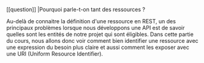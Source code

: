 [[question]]
|Pourquoi parle-t-on tant des ressources ?

Au-delà de connaitre la définition d'une ressource en REST, un des principaux problèmes lorsque nous développons une API est de savoir quelles sont les entités de notre projet qui sont éligibles.
Dans cette partie du cours, nous allons donc voir comment bien identifier une ressource avec une expression du besoin plus claire et aussi comment les exposer avec une URI (Uniform Resource Identifier).